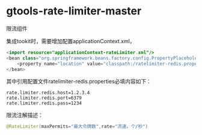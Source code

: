 # gtools-rate-limiter-master
限流组件

集成tookit时，需要增加配置applicationContext.xml，
```java
<import resource="applicationContext-rateLimiter.xml"/>
<bean class="org.springframework.beans.factory.config.PropertyPlaceholderConfigurer">
    <property name="location" value="classpath:/ratelimiter-redis.properties"/>
</bean>
```

其中引用配置文件ratelimiter-redis.properties必填内容如下：
```properties
rate.limiter.redis.host=1.2.3.4
rate.limiter.redis.port=6379
rate.limiter.redis.pass=1234
```


限流注解描述：
```java
@RateLimiter(maxPermits="最大令牌数",rate="流速，个/秒")
```


